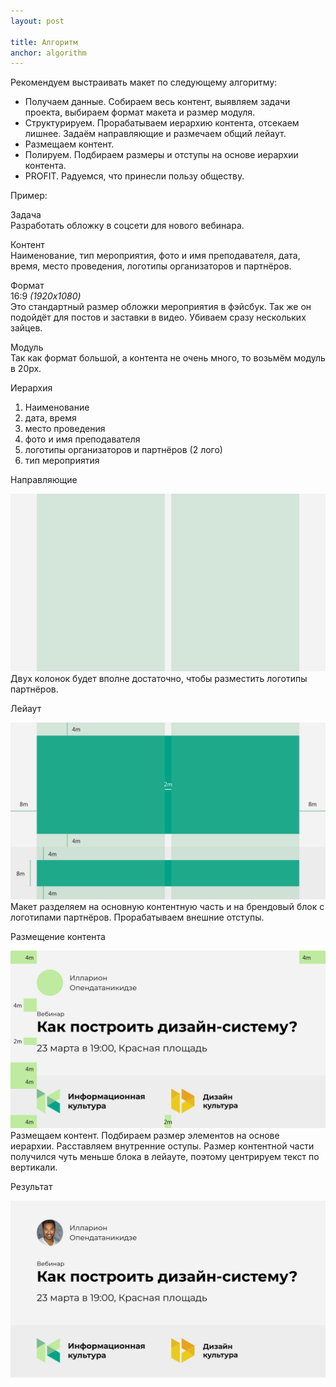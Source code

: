 ```yaml
---
layout: post

title: Алгоритм
anchor: algorithm
---
```


Рекомендуем выстраивать макет по следующему алгоритму:

- Получаем данные. <span class="text-muted">Собираем весь контент, выявляем задачи проекта, выбираем формат макета и размер модуля.</span> 
- Структурируем. <span class="text-muted">Прорабатываем иерархию контента, отсекаем лишнее. Задаём направляющие и размечаем общий лейаут.</span>
- Размещаем контент. 
- Полируем. <span class="text-muted">Подбираем размеры и отступы на основе иерархии контента.</span>
- PROFIT. <span class="text-muted">Радуемся, что принесли пользу обществу.</span>

Пример:

<span class="text-muted">Задача</span>    
Разработать обложку в соцсети для нового вебинара.

<span class="text-muted">Контент</span>    
Наименование, тип мероприятия, фото и имя преподавателя, дата, время, место проведения, логотипы организаторов и партнёров.

<span class="text-muted">Формат</span>   
16:9 _(1920x1080)_    
Это стандартный размер обложки мероприятия в фэйсбук. Так же он подойдёт для постов и заставки в видео. Убиваем сразу нескольких зайцев. 

<span class="text-muted">Модуль</span>    
Так как формат большой, а контента не очень много, то возьмём модуль в 20px.

<span class="text-muted">Иерархия</span>    
1. Наименование
2. дата, время
3. место проведения
4. фото и имя преподавателя
5. логотипы организаторов и партнёров (2 лого)
6. тип мероприятия

<span class="text-muted">Направляющие</span>    
<div class="my-2">
	<img src="img/grid/step1.png" alt="Направляющие"/> 
</div>
Двух колонок будет вполне достаточно, чтобы разместить логотипы партнёров.

<span class="text-muted">Лейаут</span>    
<div class="my-2">
	<img src="img/grid/step2.png" alt="Лейаут"/> 
</div>
Макет разделяем на основную контентную часть и на брендовый блок с логотипами партнёров. Прорабатываем внешние отступы.

<span class="text-muted">Размещение контента</span>    
<div class="my-2">
	<img src="img/grid/step3.png" alt="Размещение контента"/> 
</div>
Размещаем контент. Подбираем размер элементов на основе иерархии. Расставляем внутренние оступы. Размер контентной части получился чуть меньше блока в лейауте, поэтому центрируем текст по вертикали.

<span class="text-muted">Результат</span>    
<div class="my-2 mb-4">
	<img src="img/grid/step4.png" alt="Результат"/> 
</div>
